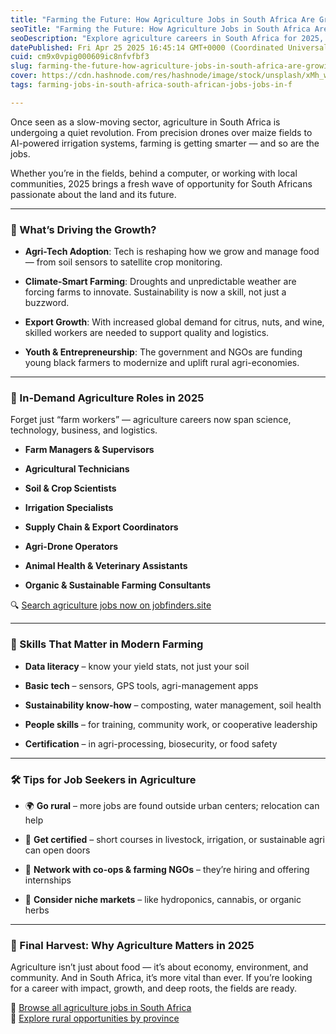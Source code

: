 ```yaml
---
title: "Farming the Future: How Agriculture Jobs in South Africa Are Growing Smarter in 2025"
seoTitle: "Farming the Future: How Agriculture Jobs in South Africa Are Growing S"
seoDescription: "Explore agriculture careers in South Africa for 2025, from agri-tech to sustainable farming. Discover in-demand roles and find agriculture job listings on j"
datePublished: Fri Apr 25 2025 16:45:14 GMT+0000 (Coordinated Universal Time)
cuid: cm9x0vpig000609ic8nfvfbf3
slug: farming-the-future-how-agriculture-jobs-in-south-africa-are-growing-smarter-in-2025
cover: https://cdn.hashnode.com/res/hashnode/image/stock/unsplash/xMh_ww8HN_Q/upload/13752dba05598f7d40663f770abd03a3.jpeg
tags: farming-jobs-in-south-africa-south-african-jobs-jobs-in-f

---
```


Once seen as a slow-moving sector, agriculture in South Africa is undergoing a quiet revolution. From precision drones over maize fields to AI-powered irrigation systems, farming is getting smarter — and so are the jobs.

Whether you’re in the fields, behind a computer, or working with local communities, 2025 brings a fresh wave of opportunity for South Africans passionate about the land and its future.

---

### 🚜 What’s Driving the Growth?

* **Agri-Tech Adoption**: Tech is reshaping how we grow and manage food — from soil sensors to satellite crop monitoring.
    
* **Climate-Smart Farming**: Droughts and unpredictable weather are forcing farms to innovate. Sustainability is now a skill, not just a buzzword.
    
* **Export Growth**: With increased global demand for citrus, nuts, and wine, skilled workers are needed to support quality and logistics.
    
* **Youth & Entrepreneurship**: The government and NGOs are funding young black farmers to modernize and uplift rural agri-economies.
    

---

### 🌿 In-Demand Agriculture Roles in 2025

Forget just “farm workers” — agriculture careers now span science, technology, business, and logistics.

* **Farm Managers & Supervisors**
    
* **Agricultural Technicians**
    
* **Soil & Crop Scientists**
    
* **Irrigation Specialists**
    
* **Supply Chain & Export Coordinators**
    
* **Agri-Drone Operators**
    
* **Animal Health & Veterinary Assistants**
    
* **Organic & Sustainable Farming Consultants**
    

🔍 [Search agriculture jobs now on jobfinders.site](https://jobfinders.site/jobs/agriculture)

---

### 🧠 Skills That Matter in Modern Farming

* **Data literacy** – know your yield stats, not just your soil
    
* **Basic tech** – sensors, GPS tools, agri-management apps
    
* **Sustainability know-how** – composting, water management, soil health
    
* **People skills** – for training, community work, or cooperative leadership
    
* **Certification** – in agri-processing, biosecurity, or food safety
    

---

### 🛠️ Tips for Job Seekers in Agriculture

* 🌍 **Go rural** – more jobs are found outside urban centers; relocation can help
    
* 📜 **Get certified** – short courses in livestock, irrigation, or sustainable agri can open doors
    
* 🤝 **Network with co-ops & farming NGOs** – they’re hiring and offering internships
    
* 🌱 **Consider niche markets** – like hydroponics, cannabis, or organic herbs
    

---

### 🌻 Final Harvest: Why Agriculture Matters in 2025

Agriculture isn’t just about food — it’s about economy, environment, and community. And in South Africa, it’s more vital than ever. If you’re looking for a career with impact, growth, and deep roots, the fields are ready.

🔗 [Browse all agriculture jobs in South Africa](https://jobfinders.site/jobs/agriculture)  
🔗 [Explore rural opportunities by province](https://jobfinders.site/)